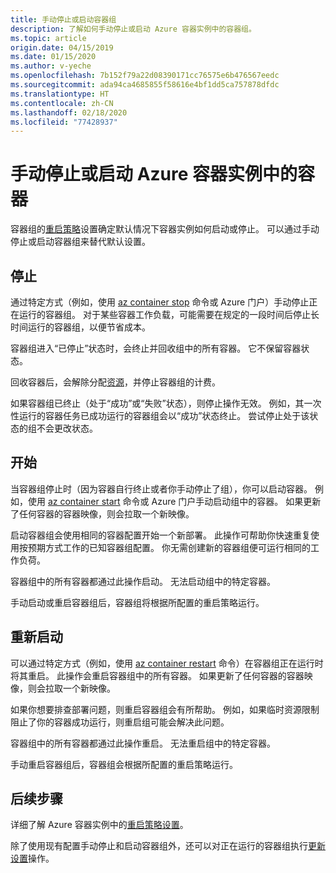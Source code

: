 ```yaml
---
title: 手动停止或启动容器组
description: 了解如何手动停止或启动 Azure 容器实例中的容器组。
ms.topic: article
origin.date: 04/15/2019
ms.date: 01/15/2020
ms.author: v-yeche
ms.openlocfilehash: 7b152f79a22d08390171cc76575e6b476567eedc
ms.sourcegitcommit: ada94ca4685855f58616e4bf1dd5ca757878dfdc
ms.translationtype: HT
ms.contentlocale: zh-CN
ms.lasthandoff: 02/18/2020
ms.locfileid: "77428937"
---
```

<!--Verified successfully-->
# <a name="manually-stop-or-start-containers-in-azure-container-instances"></a>手动停止或启动 Azure 容器实例中的容器

容器组的[重启策略](container-instances-restart-policy.md)设置确定默认情况下容器实例如何启动或停止。 可以通过手动停止或启动容器组来替代默认设置。

## <a name="stop"></a>停止

通过特定方式（例如，使用 [az container stop][az-container-stop] 命令或 Azure 门户）手动停止正在运行的容器组。 对于某些容器工作负载，可能需要在规定的一段时间后停止长时间运行的容器组，以便节省成本。 

容器组进入“已停止”状态时，会终止并回收组中的所有容器。  它不保留容器状态。

回收容器后，会解除分配[资源](container-instances-container-groups.md#resource-allocation)，并停止容器组的计费。

如果容器组已终止（处于“成功”或“失败”状态），则停止操作无效。 例如，其一次性运行的容器任务已成功运行的容器组会以“成功”状态终止。 尝试停止处于该状态的组不会更改状态。 

## <a name="start"></a>开始

当容器组停止时（因为容器自行终止或者你手动停止了组），你可以启动容器。 例如，使用 [az container start][az-container-start] 命令或 Azure 门户手动启动组中的容器。 如果更新了任何容器的容器映像，则会拉取一个新映像。 

启动容器组会使用相同的容器配置开始一个新部署。 此操作可帮助你快速重复使用按预期方式工作的已知容器组配置。 你无需创建新的容器组便可运行相同的工作负荷。

容器组中的所有容器都通过此操作启动。 无法启动组中的特定容器。

手动启动或重启容器组后，容器组将根据所配置的重启策略运行。

## <a name="restart"></a>重新启动

可以通过特定方式（例如，使用 [az container restart][az-container-restart] 命令）在容器组正在运行时将其重启。 此操作会重启容器组中的所有容器。 如果更新了任何容器的容器映像，则会拉取一个新映像。 

如果你想要排查部署问题，则重启容器组会有所帮助。 例如，如果临时资源限制阻止了你的容器成功运行，则重启组可能会解决此问题。

容器组中的所有容器都通过此操作重启。 无法重启组中的特定容器。

手动重启容器组后，容器组会根据所配置的重启策略运行。

## <a name="next-steps"></a>后续步骤

详细了解 Azure 容器实例中的[重启策略设置](container-instances-restart-policy.md)。

除了使用现有配置手动停止和启动容器组外，还可以对正在运行的容器组执行[更新设置](container-instances-update.md)操作。

<!-- LINKS - External -->

<!-- LINKS - Internal -->

[az-container-restart]: https://docs.microsoft.com/cli/azure/container?view=azure-cli-latest#az-container-restart
[az-container-start]: https://docs.microsoft.com/cli/azure/container?view=azure-cli-latest#az-container-start
[az-container-stop]: https://docs.microsoft.com/cli/azure/container?view=azure-cli-latest#az-container-stop

<!-- Update_Description: new article about container instances stop start -->
<!--NEW.date: 01/15/2020-->